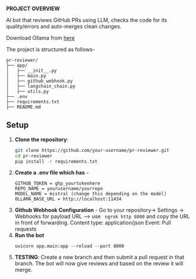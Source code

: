 **PROJECT OVERVIEW**

AI bot that reviews GitHub PRs using LLM, checks the code for its quality/errors and auto-merges clean changes.

Download Ollama from [here](https://ollama.com/download/windows)

The project is structured as follows- 

```
pr-reviewer/
├── app/
│   ├── __init__.py
│   ├── main.py           
│   ├── github_webhook.py   
│   ├── langchain_chain.py   
│   ├── utils.py             
├── .env                   
├── requirements.txt         
├── README.md  
```
## Setup
1. **Clone the repository**:
   ```bash
   git clone https://github.com/your-username/pr-reviewer.git
   cd pr-reviewer
   pip install -r requirements.txt
   ```
2. **Create a .env file which has** - 
    ``` 
    GITHUB_TOKEN = ghp_yourtokenhere
    REPO_NAME = yourusername/yourrepo
    MODEL_NAME = mistral (change this depending on the model)
    OLLAMA_BASE_URL = http://localhost:11434
    ```
3. **Github Webhook Configuration** - 
       Go to your repository-> Settings -> Webhooks 
       for payload URL --> use ``` ngrok http 8000``` and copy the URL in front of forwarding.
       Content type: application/json
       Event: Pull requests
4. **Run the bot**
    ```
    uvicorn app.main:app --reload --port 8000
    ```
5. **TESTING**:
    Create a new branch and then submit a pull request in that branch. The bot will now give reviews and based on the review it will merge.
